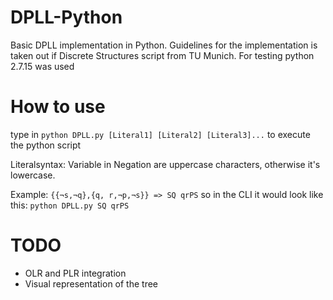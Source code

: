 # DPLL-Python
Basic DPLL implementation in Python. Guidelines for the implementation is taken out if Discrete Structures script from TU Munich.
For testing python 2.7.15 was used

# How to use
type in ```python DPLL.py [Literal1] [Literal2] [Literal3]...``` to execute the python script

Literalsyntax:
Variable in Negation are uppercase characters, otherwise it's lowercase.

Example:
```{{¬s,¬q},{q, r,¬p,¬s}} => SQ qrPS``` so in the CLI it would look like this: ```python DPLL.py SQ qrPS```

# TODO
- OLR and PLR integration
- Visual representation of the tree
